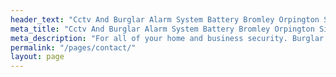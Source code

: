 ```yaml
---
header_text: "Cctv And Burglar Alarm System Battery Bromley Orpington Sidcup"
meta_title: "Cctv And Burglar Alarm System Battery Bromley Orpington Sidcup"
meta_description: "For all of your home and business security. Burglar Alarm Servicing, Burglar Alarm Installation, Alarm Battery and CCTV. Call 020 8302 4065"
permalink: "/pages/contact/"
layout: page
---
```


